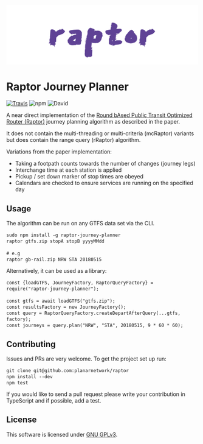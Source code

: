 ![Raptor](logo.png)

Raptor Journey Planner
=========================
[![Travis](https://img.shields.io/travis/planarnetwork/raptor.svg?style=flat-square)](https://travis-ci.org/planarnetwork/raptor) ![npm](https://img.shields.io/npm/v/raptor-journey-planner.svg?style=flat-square) ![David](https://img.shields.io/david/planarnetwork/raptor.svg?style=flat-square)

A near direct implementation of the [Round bAsed Public Transit Optimized Router (Raptor)](https://www.microsoft.com/en-us/research/wp-content/uploads/2012/01/raptor_alenex.pdf) journey planning algorithm as described in the paper. 

It does not contain the multi-threading or multi-criteria (mcRaptor) variants but does contain the range query (rRaptor) algorithm.

Variations from the paper implementation:
- Taking a footpath counts towards the number of changes (journey legs)
- Interchange time at each station is applied
- Pickup / set down marker of stop times are obeyed
- Calendars are checked to ensure services are running on the specified day

## Usage

The algorithm can be run on any GTFS data set via the CLI.

```
sudo npm install -g raptor-journey-planner
raptor gtfs.zip stopA stopB yyyyMMdd

# e.g
raptor gb-rail.zip NRW STA 20180515
```

Alternatively, it can be used as a library:

```
const {loadGTFS, JourneyFactory, RaptorQueryFactory} = require("raptor-journey-planner");

const gtfs = await loadGTFS("gtfs.zip");
const resultsFactory = new JourneyFactory();
const query = RaptorQueryFactory.createDepartAfterQuery(...gtfs, factory);
const journeys = query.plan("NRW", "STA", 20180515, 9 * 60 * 60);
```

## Contributing

Issues and PRs are very welcome. To get the project set up run:

```
git clone git@github.com:planarnetwork/raptor
npm install --dev
npm test
```

If you would like to send a pull request please write your contribution in TypeScript and if possible, add a test.

## License

This software is licensed under [GNU GPLv3](https://www.gnu.org/licenses/gpl-3.0.en.html).

